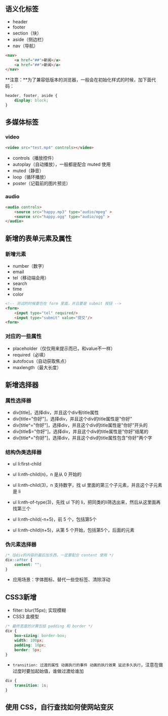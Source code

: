 ## 语义化标签

- header
- footer
- section（块）
- aside（侧边栏）
- nav（导航）

```html
<nav>
    <a href="##">新闻</a>
    <a href="##">新闻</a>
</nav>
```

**注意：**为了兼容低版本的浏览器，一般会在初始化样式的时候，加下面代码：

```css
header, footer, aside {
    display: block;
}
```

## 多媒体标签

### video

```html
<video src="test.mp4" controls></video>
```

- controls（播放控件）
- autoplay（自动播放），一般都是配合 muted 使用
- muted（静音）
- loop（循环播放）
- poster（记载前的图片预览）

### audio

```html
<audio controls>
    <source src="happy.mp3" type="audio/mpeg" >
    <source src="happy.ogg" type="audio/ogg" >
</audio>
```

## 新增的表单元素及属性

### 新增元素

- number（数字）
- email
- tel（移动端会用）
- search
- time
- color

```html
<!-- 测试的时候要包在 form 里面，并且要是 submit 按钮 -->
<form>
    <input type="tel" required/>
    <input type="submit" value="提交"/>
<form>
```

### 对应的一些属性

- placeholder（仅仅用来提示而已，和value不一样）
- required（必填）
- autofocus（自动获取焦点）
- maxlength（最大长度）

## 新增选择器

### 属性选择器

- div[title]，选择div，并且这个div有title属性
- div[title="你好"]，选择div，并且这个div的title属性是"你好"
- div[title^="你好"]，选择div，并且这个div的title属性是"你好"开头的
- div[title$="你好"]，选择div，并且这个div的title属性是"你好"结尾的
- div[title*="你好"]，选择div，并且这个div的title属性包含"你好"两个字

### 结构伪类选择器

- ul li:first-child
- ul li:nth-child(n)，n 是从 0 开始的
- ul li:nth-child(3)，n 支持数字，找 ul 里面的第三个子元素，并且这个子元素是 li
- ul li:nth-of-type(3)，先找 ul 下的 li，把同类的li筛选出来，然后从这里面再找第三个

- ul li:nth-child(-n+5)，前 5 个，包括第5个
- ul li:nth-child(n+5)，从第 5 个开始，包括第5个，后面的元素

### 伪元素选择器

```css
/* 往div的内容的最后加东西，一定要配合 content 使用 */
div::after {
    content: "";
}
```

- 应用场景：字体图标、替代一些空标签、清除浮动

## CSS3新增

- filter: blur(15px); 实现模糊
- CSS3 盒模型

```css
/* 最终宽度的计算包括 padding 和 border */
div {
    box-sizing: border-box;
    width: 100px;
    padding: 10px;
    border: 5px;
}
```

- `transition: 过渡的属性 动画执行的事件 动画的执行效果 延迟多久执行`，注意在做过度时要加起始值，谁做过渡给谁加

```css
div {
    transition: 1s;
}
```

## 使用 CSS，自行查找如何使网站变灰